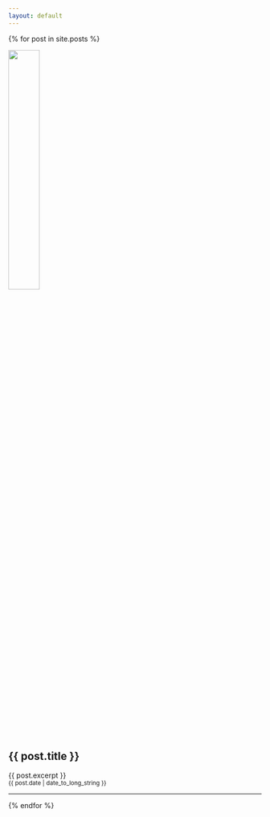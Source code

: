 ```yaml
---
layout: default
---
```



 {% for post in site.posts %}
  <article >
    <div class="index_article" onclick="location.href='{{ post.url }}'">
      <img class="index_img" src="{{post.image}}" width="35%">
      <div class="index_excerpt" width="65%">
      <h2>{{ post.title }}</h2>
      {{ post.excerpt }}
      <br/><small><time datetime="{{ post.date | date: "%Y-%m-%d" }}">{{ post.date | date_to_long_string }}</time></small>
      </div>
    </div>
    <hr>
  </article>
{% endfor %}
